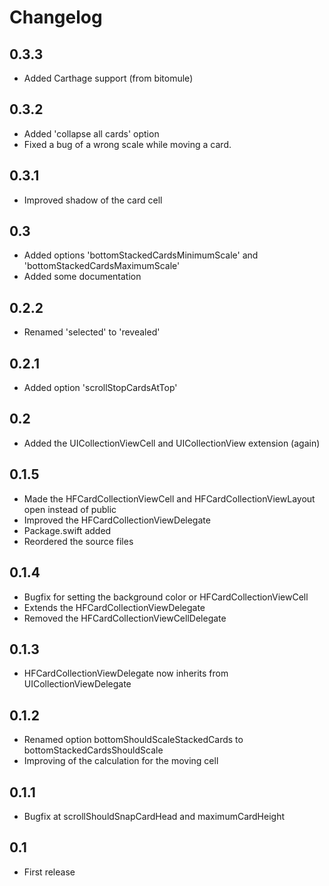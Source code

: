 # Changelog


## 0.3.3

- Added Carthage support (from bitomule)


## 0.3.2

- Added 'collapse all cards' option
- Fixed a bug of a wrong scale while moving a card.


## 0.3.1

- Improved shadow of the card cell


## 0.3

- Added options 'bottomStackedCardsMinimumScale' and 'bottomStackedCardsMaximumScale'
- Added some documentation


## 0.2.2

- Renamed 'selected' to 'revealed'


## 0.2.1

- Added option 'scrollStopCardsAtTop'


## 0.2

- Added the UICollectionViewCell and UICollectionView extension (again)


## 0.1.5

- Made the HFCardCollectionViewCell and HFCardCollectionViewLayout open instead of public
- Improved the HFCardCollectionViewDelegate
- Package.swift added
- Reordered the source files


## 0.1.4

- Bugfix for setting the background color or HFCardCollectionViewCell
- Extends the HFCardCollectionViewDelegate
- Removed the HFCardCollectionViewCellDelegate


## 0.1.3

- HFCardCollectionViewDelegate now inherits from UICollectionViewDelegate


## 0.1.2

- Renamed option bottomShouldScaleStackedCards to bottomStackedCardsShouldScale
- Improving of the calculation for the moving cell


## 0.1.1

- Bugfix at scrollShouldSnapCardHead and maximumCardHeight


## 0.1

- First release
